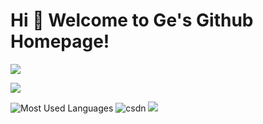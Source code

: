 # Hi 🎉 Welcome to Ge's Github Homepage!

<img src="https://readme-typing-svg.herokuapp.com/?lines=Welcome,%20visitor!;Hello%20Github%20World!&font=Roboto" />

<p>
<img src="https://img.shields.io/static/v1?label=Program&message=VUE&color=blue"/>
</p>

![Most Used Languages](https://github-readme-stats.vercel.app/api/top-langs/?username=245563229&theme=dark&layout=compact)
![csdn](https://stats.justsong.cn/api/csdn?id=weixin_61570458&theme=radical)
![](https://activity-graph.herokuapp.com/graph?username=245563229&theme=github)
